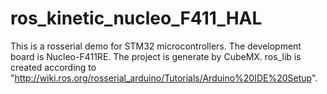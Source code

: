 # ros_kinetic_nucleo_F411_HAL
This is a rosserial demo for STM32 microcontrollers. The development board is Nucleo-F411RE. The project is generate by CubeMX.
ros_lib is created according to "http://wiki.ros.org/rosserial_arduino/Tutorials/Arduino%20IDE%20Setup".
